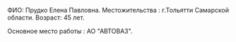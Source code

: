 ФИО: Прудко Елена Павловна.
Местожительства : г.Тольятти Самарской области.
Возраст: 45 лет.

Основное место работы : АО "АВТОВАЗ".